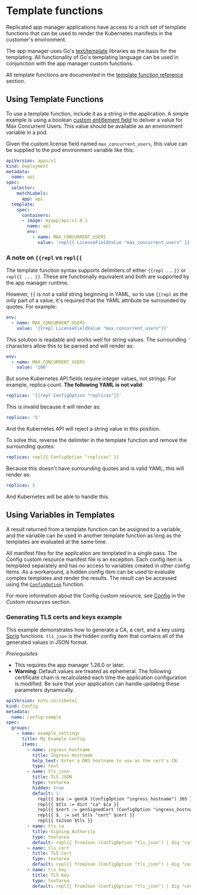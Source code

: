 # Template functions

Replicated app manager applications have access to a rich set of template functions that can be used to render the Kubernetes manifests in the customer's environment.

The app manager uses Go's [text/template](https://golang.org/pkg/text/template/) libraries as the basis for the templating. All functionality of Go's templating language can be used in conjunction with the app manager custom functions.

All template functions are documented in the [template function reference](../reference/template-functions-about) section.

## Using Template Functions

To use a template function, include it as a string in the application.
A simple example is using a boolean [custom entitlement field](licenses-adding-custom-fields) to deliver a value for Max Concurrent Users.
This value should be available as an environment variable in a pod.

Given the custom license field named `max_concurrent_users`, this value can be supplied to the pod environment variable like this:

```yaml
apiVersion: apps/v1
kind: Deployment
metadata:
  name: api
spec:
  selector:
    matchLabels:
      app: api
  template:
    spec:
      containers:
      - image: myapp/api:v1.0.1
        name: api
        env:
          - name: MAX_CONCURRENT_USERS
            value: 'repl{{ LicenseFieldValue "max_concurrent_users" }}'
```

### A note on `{{repl` vs `repl{{`

The template function syntax supports delimiters of either `{{repl ...}}` or `repl{{ ... }}`.
These are functionally equivalent and both are supported by the app manager runtime.

However, `{{` is not a valid string beginning in YAML, so to use `{{repl` as the only part of a value, it's required that the YAML attribute be surrounded by quotes.
For example:

```yaml
env:
  - name: MAX_CONCURRENT_USERS
    value: '{{repl LicenseFieldValue "max_concurrent_users"}}'
```

This solution is readable and works well for string values.
The surrounding `'` characters allow this to be parsed and will render as:

```yaml
env:
  - name: MAX_CONCURRENT_USERS
    value: '100'
```

But some Kubernetes API fields require integer values, not strings.
For example, replica count. **The following YAML is not valid**:

```yaml
replicas: '{{repl ConfigOption "replicas"}}'
```

This is invalid because it will render as:

```yaml
replicas: '5'
```

And the Kubernetes API will reject a string value in this position.

To solve this, reverse the delimiter in the template function and remove the surrounding quotes:

```yaml
replicas: repl{{ ConfigOption "replicas" }}
```

Because this doesn't have surrounding quotes and is valid YAML, this will render as:

```yaml
replicas: 5
```

And Kubernetes will be able to handle this.

## Using Variables in Templates

A result returned from a template function can be assigned to a variable, and the variable can be used in another template function as long as the templates are evaluated at the same time.

All manifest files for the application are templated in a single pass.
The Config custom resource manifest file is an exception.
Each config item is templated separately and has no access to variables created in other config items.
As a workaround, a hidden config item can be used to evaluate complex templates and render the results.
The result can be accessed using the [`ConfigOption`](../reference/template-functions-config-context#configoption) function.

For more information about the Config custom resource, see [Config](../reference/custom-resource-config) in the _Custom resources_ section.

### Generating TLS certs and keys example

This example demonstrates how to generate a CA, a cert, and a key using [Sprig](http://masterminds.github.io/sprig/) functions.
`tls_json` is the hidden config item that contains all of the generated values in JSON format.

*Prerequisites*
* This requires the app manager 1.26.0 or later.
* **Warning**: Default values are treated as ephemeral. The following certificate chain is recalculated each time the application configuration is modified. Be sure that your application can handle updating these parameters dynamically.

```yaml
apiVersion: kots.io/v1beta1
kind: Config
metadata:
  name: config-sample
spec:
  groups:
    - name: example_settings
      title: My Example Config
      items:
        - name: ingress_hostname
          title: Ingress Hostname
          help_text: Enter a DNS hostname to use as the cert's CN.
          type: text
        - name: tls_json
          title: TLS JSON
          type: textarea
          hidden: true
          default: |-
            repl{{ $ca := genCA (ConfigOption "ingress_hostname") 365 }}
            repl{{ $tls := dict "ca" $ca }}
            repl{{ $cert := genSignedCert (ConfigOption "ingress_hostname") (list ) (list (ConfigOption "ingress_hostname")) 365 $ca }}
            repl{{ $_ := set $tls "cert" $cert }}
            repl{{ toJson $tls }}
        - name: tls_ca
          title: Signing Authority
          type: textarea
          default: repl{{ fromJson (ConfigOption "tls_json") | dig "ca" "Cert" "" }}
        - name: tls_cert
          title: TLS Cert
          type: textarea
          default: repl{{ fromJson (ConfigOption "tls_json") | dig "cert" "Cert" "" }}
        - name: tls_key
          title: TLS Key
          type: textarea
          default: repl{{ fromJson (ConfigOption "tls_json") | dig "cert" "Key" "" }}
```
